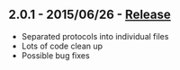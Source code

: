 ## 2.0.1 - 2015/06/26 - [Release](https://github.com/shirriff/Arduino-IRremote/releases/tag/BETA)
- Separated protocols into individual files
- Lots of code clean up
- Possible bug fixes

